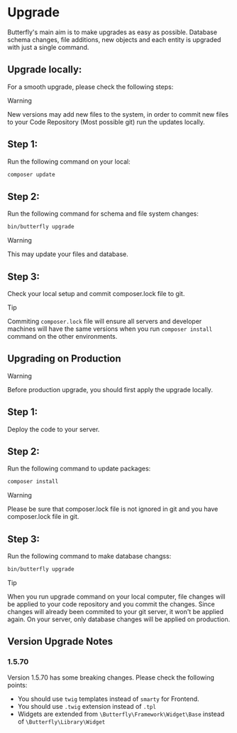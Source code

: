 # Upgrade

Butterfly's main aim is to make upgrades as easy as possible. Database schema changes, file additions, new objects and 
each entity is upgraded with just a single command.

## Upgrade locally:

For a smooth upgrade, please check the following steps:

>[!WARNING]
> New versions may add new files to the system, in order to commit new files to your Code Repository (Most possible git) 
run the updates locally.

## Step 1:

Run the following command on your local:

```bash
composer update
``` 

## Step 2:

Run the following command for schema and file system changes:

```bash
bin/butterfly upgrade
``` 

>[!WARNING]
> This may update your files and database.

## Step 3:

Check your local setup and commit composer.lock file to git.

>[!TIP]
> Commiting `composer.lock` file will ensure all servers and developer machines will have the same versions when you run `composer install` command 
> on the other environments.

## Upgrading on Production

>[!WARNING]
> Before production upgrade, you should first apply the upgrade locally.

## Step 1:

Deploy the code to your server.

## Step 2:

Run the following command to update packages:

```bash
composer install
```

>[!WARNING]
> Please be sure that composer.lock file is not ignored in git and you have composer.lock file in git.

## Step 3:

Run the following command to make database changss:

```bash
bin/butterfly upgrade
```

>[!TIP]
> When you run upgrade command on your local computer, file changes will be applied to your code repository and you commit the 
> changes. Since changes will already been commited to your git server, it won't be applied again. On your server, only database changes
> will be applied on production.

## Version Upgrade Notes

### 1.5.70

Version 1.5.70 has some breaking changes. Please check the following points:
- You should use `twig` templates instead of `smarty` for Frontend.
- You should use `.twig` extension instead of `.tpl`
- Widgets are extended from `\Butterfly\Framework\Widget\Base` instead of `\Butterfly\Library\Widget` 